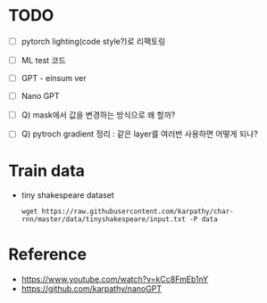 # TODO
- [ ] pytorch lighting(code style?)로 리팩토링
- [ ] ML test 코드
- [ ] GPT -  einsum ver
- [ ] Nano GPT 

- [ ] Q) mask에서 값을 변경하는 방식으로 왜 할까?
- [ ] Q) pytroch gradient 정리 : 같은 layer를 여러번 사용하면 어떻게 되나?

# Train data
- tiny shakespeare dataset
    ```
    wget https://raw.githubusercontent.com/karpathy/char-rnn/master/data/tinyshakespeare/input.txt -P data
    ```
    

# Reference
- https://www.youtube.com/watch?v=kCc8FmEb1nY
- https://github.com/karpathy/nanoGPT